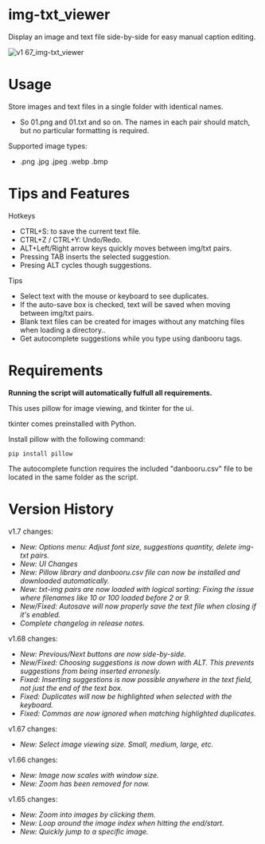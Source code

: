 # img-txt_viewer
Display an image and text file side-by-side for easy manual caption editing.

![v1 67_img-txt_viewer](https://github.com/Nenotriple/img-txt_viewer/assets/70049990/09cb402a-db35-4b15-8ff2-828234b397e0)

# Usage

Store images and text files in a single folder with identical names.
- So 01.png and 01.txt and so on. The names in each pair should match, but no particular formatting is required.

Supported image types:
- .png .jpg .jpeg .webp .bmp

# Tips and Features

Hotkeys
- CTRL+S: to save the current text file.
- CTRL+Z / CTRL+Y: Undo/Redo.
- ALT+Left/Right arrow keys quickly moves between img/txt pairs.
- Pressing TAB inserts the selected suggestion.
- Presing ALT cycles though suggestions.

Tips
- Select text with the mouse or keyboard to see duplicates.
- If the auto-save box is checked, text will be saved when moving between img/txt pairs.
- Blank text files can be created for images without any matching files when loading a directory..
- Get autocomplete suggestions while you type using danbooru tags.


# Requirements

**Running the script will automatically fulfull all requirements.**

This uses pillow for image viewing, and tkinter for the ui.

tkinter comes preinstalled with Python.

Install pillow with the following command:
```
pip install pillow
```

The autocomplete function requires the included "danbooru.csv" file to be located in the same folder as the script.

# Version History

v1.7 changes:

- *New: Options menu: Adjust font size, suggestions quantity, delete img-txt pairs.*
- *New: UI Changes*
- *New: Pillow library and danbooru.csv file can now be installed and downloaded automatically.*
- *New: txt-img pairs are now loaded with logical sorting: Fixing the issue where filenames like 10 or 100 loaded before 2 or 9.*
- *New/Fixed: Autosave will now properly save the text file when closing if it's enabled.*
- *Complete changelog in release notes.*

v1.68 changes:

- *New: Previous/Next buttons are now side-by-side.*
- *New/Fixed: Choosing suggestions is now down with ALT. This prevents suggestions from being inserted erronesly.*
- *Fixed: Inserting suggestions is now possible anywhere in the text field, not just the end of the text box.*
- *Fixed: Duplicates will now be highlighted when selected with the keyboard.*
- *Fixed: Commas are now ignored when matching highlighted duplicates.*

v1.67 changes:

- *New: Select image viewing size. Small, medium, large, etc.*

v1.66 changes:

- *New: Image now scales with window size.*
- *New: Zoom has been removed for now.*

v1.65 changes:

- *New: Zoom into images by clicking them.*
- *New: Loop around the image index when hitting the end/start.*
- *New: Quickly jump to a specific image.*

